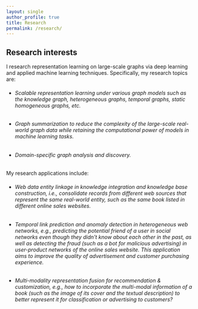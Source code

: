 ```yaml
---
layout: single
author_profile: true
title: Research
permalink: /research/
---
```


Research interests
------

<!-- Large scale graph mining, graph representation learning, social network analysis, summarization and applied machine learning -->


I research representation learning on large-scale graphs via deep learning and applied machine learning techniques. Specifically, my research topics are:

* ###### Scalable representation learning under various graph models such as the knowledge graph, heterogeneous graphs, temporal graphs, static homogeneous graphs, etc. ######


* ###### Graph summarization to reduce the complexity of the large-scale real-world graph data while retaining the computational power of models in machine learning tasks. ######

* ###### Domain-specific graph analysis and discovery. ######


My research applications include:

* ###### Web data entity linkage in knowledge integration and knowledge base construction, i.e., consolidate records from different web sources that represent the same real-world entity, such as the same book listed in different online sales websites. ######

* ###### Temporal link prediction and anomaly detection in heterogeneous web networks, e.g., predicting the potential friend of a user in social networks even though they didn't know about each other in the past, as well as detecting the fraud (such as a bot for malicious advertising) in user-product networks of the online sales website. This application aims to improve the quality of advertisement and customer purchasing experience. ######

* ###### Multi-modality representation fusion for recommendation & customization, e.g., how to incorporate the multi-modal information of a book (such as the image of its cover and the textual description) to better represent it for classification or advertising to customers? ######
